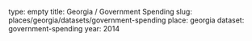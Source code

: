type: empty
title: Georgia / Government Spending
slug: places/georgia/datasets/government-spending
place: georgia
dataset: government-spending
year: 2014
